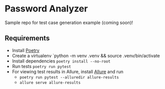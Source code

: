 # Password Analyzer

Sample repo for test case generation example (coming soon)!

## Requirements

- Install [Poetry](https://python-poetry.org/docs/#installation)
- Create a virtualenv `python -m venv .venv && source .venv/bin/activate
- Install dependencies `poetry install --no-root`
- Run tests `poetry run pytest`
- For viewing test results in Allure, install [Allure](https://allurereport.org/docs/pytest/) and run
  - `poetry run pytest --alluredir allure-results`
  - `allure serve allure-results`
